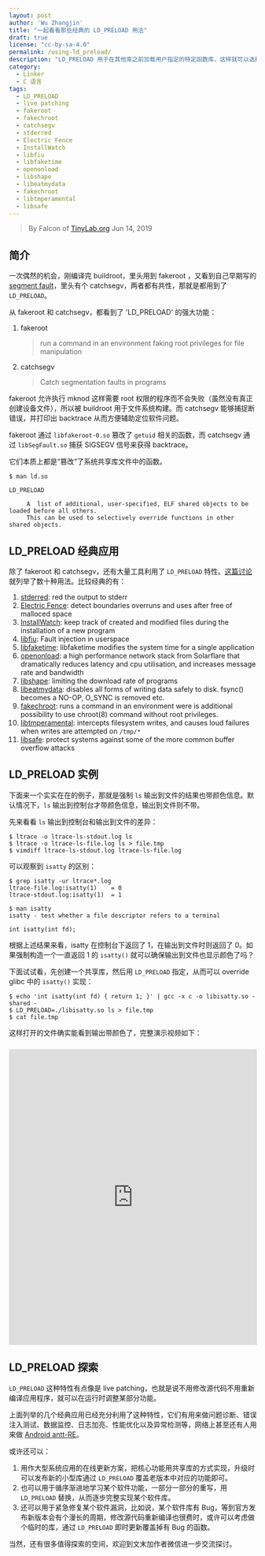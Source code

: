 ```yaml
---
layout: post
author: 'Wu Zhangjin'
title: "一起看看那些经典的 LD_PRELOAD 用法"
draft: true
license: "cc-by-sa-4.0"
permalink: /using-ld_preload/
description: "LD_PRELOAD 用于在其他库之前加载用户指定的特定函数库，这样就可以选择性的覆盖其他共享库中的函数，起到不用修改源码即可 live patching 的效果。"
category:
  - Linker
  - C 语言
tags:
  - LD_PRELOAD
  - live patching
  - fakeroot
  - fakechroot
  - catchsegv
  - stderred
  - Electric Fence
  - InstallWatch
  - libfiu
  - libfaketime
  - openonload
  - libshape
  - libeatmydata
  - fakechroot
  - libtmperamental
  - libsafe
---
```


> By Falcon of [TinyLab.org][1]
> Jun 14, 2019

## 简介

一次偶然的机会，刚编译完 buildroot，里头用到 fakeroot ，又看到自己早期写的 [segment fault](http://tinylab.org/explore-linux-segmentation-fault/)，里头有个 catchsegv，两者都有共性，那就是都用到了 `LD_PRELOAD`。

从 fakeroot 和 catchsegv，都看到了 'LD_PRELOAD' 的强大功能：

1. fakeroot

    > run a command in an environment faking root privileges for file manipulation

2. catchsegv

    > Catch segmentation faults in programs

fakeroot 允许执行 mknod 这样需要 root 权限的程序而不会失败（虽然没有真正创建设备文件），所以被 buildroot 用于文件系统构建。而 catchsegv 能够捕捉断错误，并打印出 backtrace 从而方便辅助定位软件问题。

fakeroot 通过 `libfakeroot-0.so` 篡改了 `getuid` 相关的函数，而 catchsegv 通过 `libSegFault.so` 捕获 SIGSEGV 信号来获得 backtrace。

它们本质上都是“篡改”了系统共享库文件中的函数。

    $ man ld.so

    LD_PRELOAD

         A  list of additional, user-specified, ELF shared objects to be loaded before all others.
         This can be used to selectively override functions in other shared objects.

## LD_PRELOAD 经典应用

除了 fakeroot 和 catchsegv，还有大量工具利用了 `LD_PRELOAD` 特性。[这篇讨论](https://news.ycombinator.com/item?id=15841312) 就列举了数十种用法。比较经典的有：

1. [stderred](https://github.com/sickill/stderred): red the output to stderr
2. [Electric Fence](https://elinux.org/Electric_Fence): detect boundaries overruns and uses after free of malloced space
3. [InstallWatch](http://asic-linux.com.mx/~izto/checkinstall/i): keep track of created and modified files during the installation of a new program
4. [libfiu](https://blitiri.com.ar/p/libfiu/): Fault injection in userspace
5. [libfaketime](https://github.com/wolfcw/libfaketime): libfaketime modifies the system time for a single application
6. [openonload](https://www.openonload.org/): a high performance network stack from Solarflare that dramatically reduces latency and cpu utilisation, and increases message rate and bandwidth
7. [libshape](http://freshmeat.sourceforge.net/projects/libshape): limiting the download rate of programs
8. [libeatmydata](https://github.com/stewartsmith/libeatmydata): disables all forms of writing data safely to disk. fsync() becomes a NO-OP, O_SYNC is removed etc.
9. [fakechroot](https://github.com/dex4er/fakechroot): runs a command in an environment were is additional possibility to use chroot(8) command without root privileges.
10. [libtmperamental](https://github.com/paultag/tmperamental): intercepts filesystem writes, and causes loud failures when writes are attempted on `/tmp/*`
11. [libsafe](https://github.com/tagatac/libsafe-CVE-2005-1125): protect systems against some of the more common buffer overflow attacks


## LD_PRELOAD 实例

下面来一个实实在在的例子，那就是强制 `ls` 输出到文件的结果也带颜色信息。默认情况下，`ls` 输出到控制台才带颜色信息，输出到文件则不带。

先来看看 `ls` 输出到控制台和输出到文件的差异：

    $ ltrace -o ltrace-ls-stdout.log ls
    $ ltrace -o ltrace-ls-file.log ls > file.tmp
    $ vimdiff ltrace-ls-stdout.log ltrace-ls-file.log

可以观察到 `isatty` 的区别：

    $ grep isatty -ur ltrace*.log
    ltrace-file.log:isatty(1)    = 0
    ltrace-stdout.log:isatty(1)  = 1

    $ man isatty
    isatty - test whether a file descriptor refers to a terminal

    int isatty(int fd);

根据上述结果来看，isatty 在控制台下返回了 1，在输出到文件时则返回了 0。如果强制构造一个一直返回 1 的 `isatty()` 就可以确保输出到文件也显示颜色了吗？

下面试试看，先创建一个共享库，然后用 `LD_PRELOAD` 指定，从而可以 override glibc 中的 `isatty()` 实现：

    $ echo 'int isatty(int fd) { return 1; }' | gcc -x c -o libisatty.so -shared -
    $ LD_PRELOAD=./libisatty.so ls > file.tmp
    $ cat file.tmp

这样打开的文件确实能看到输出带颜色了，完整演示视频如下：

<iframe src="http://showterm.io/a3602c0a37f0004bc4f8d" width="100%" height="600" marginheight="0" marginwidth="0" frameborder="0" scrolling="no" border="0" style="margin-top: 10px" allowfullscreen></iframe>

## LD_PRELOAD 探索

`LD_PRELOAD` 这种特性有点像是 live patching，也就是说不用修改源代码不用重新编译应用程序，就可以在运行时调整某部分功能。

上面列举的几个经典应用已经充分利用了这种特性，它们有用来做问题诊断、错误注入测试、数据监控、日志加亮、性能优化以及异常检测等，网络上甚至还有人用来做 [Android antt-RE](https://serializethoughts.com/2017/04/01/working-of-ld_preload-for-android-applications-and-its-anti-re-technique/)。

或许还可以：

1. 用作大型系统应用的在线更新方案，把核心功能用共享库的方式实现，升级时可以发布新的小型库通过 `LD_PRELOAD` 覆盖老版本中对应的功能即可。
2. 也可以用于循序渐进地学习某个软件功能，一部分一部分的重写，用 `LD_PRELOAD` 替换，从而逐步完整实现某个软件库。
3. 还可以用于紧急修复某个软件漏洞，比如说，某个软件库有 Bug，等到官方发布新版本会有个漫长的周期，修改源代码重新编译也很费时，或许可以考虑做个临时的库，通过 `LD_PRELOAD` 即时更新覆盖掉有 Bug 的函数。

当然，还有很多值得探索的空间，欢迎到文末加作者微信进一步交流探讨。

[1]: http://tinylab.org
